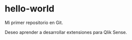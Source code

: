 # hello-world
Mi primer repositorio en Git.

Deseo aprender a desarrollar extensiones para Qlik Sense.
